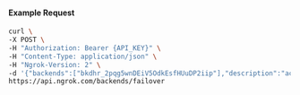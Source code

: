 <!-- Code generated for API Clients. DO NOT EDIT. -->

#### Example Request

```bash
curl \
-X POST \
-H "Authorization: Bearer {API_KEY}" \
-H "Content-Type: application/json" \
-H "Ngrok-Version: 2" \
-d '{"backends":["bkdhr_2pqg5wnDEiV5OdkEsfHUuDP2iip"],"description":"acme failover","metadata":"{\"environment\": \"staging\"}"}' \
https://api.ngrok.com/backends/failover
```
